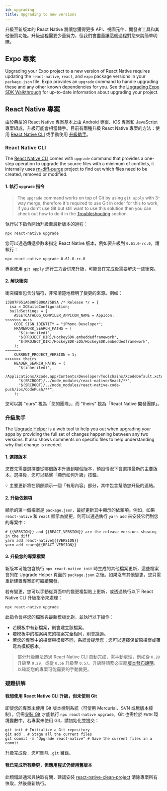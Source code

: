 ```yaml
---
id: upgrading
title: Upgrading to new versions
---
```


升級至新版本的 React Native 將讓您獲得更多 API、視圖元件、開發者工具和其他優質功能。升級過程需要少量努力，但我們會盡量讓這個過程對您來說簡單明瞭。

## Expo 專案

Upgrading your Expo project to a new version of React Native requires updating the `react-native`, `react`, and `expo` package versions in your `package.json` file. Expo provides an `upgrade` command to handle upgrading these and any other known dependencies for you. See the [Upgrading Expo SDK Walkthrough](https://docs.expo.dev/workflow/upgrading-expo-sdk-walkthrough/) for up-to-date information about upgrading your project.

## React Native 專案

由於典型的 React Native 專案基本上由 Android 專案、iOS 專案和 JavaScript 專案組成，升級可能會相當棘手。目前有兩種升級 React Native 專案的方法：使用 [React Native CLI](https://github.com/react-native-community/cli) 或手動使用 [升級助手](https://react-native-community.github.io/upgrade-helper/)。

### React Native CLI

The [React Native CLI](https://github.com/react-native-community/cli) comes with `upgrade` command that provides a one-step operation to upgrade the source files with a minimum of conflicts, it internally uses [rn-diff-purge](https://github.com/react-native-community/rn-diff-purge) project to find out which files need to be created, removed or modified.

#### 1. 執行 `upgrade` 指令

> The `upgrade` command works on top of Git by using `git apply` with 3-way merge, therefore it's required to use Git in order for this to work, if you don't use Git but still want to use this solution then you can check out how to do it in the [Troubleshooting](#i-want-to-upgrade-with-react-native-cli-but-i-dont-use-git) section.

執行以下指令開始升級至最新版本的過程：

```shell
npx react-native upgrade
```

您可以通過傳遞參數來指定 React Native 版本，例如要升級到 `0.61.0-rc.0`，請執行：

```shell
npx react-native upgrade 0.61.0-rc.0
```

專案使用 `git apply` 進行三方合併來升級，可能會在完成後需要解決一些衝突。

#### 2. 解決衝突

衝突檔案包含分隔符，非常清楚地標明了變更的來源。例如：

```
13B07F951A680F5B00A75B9A /* Release */ = {
  isa = XCBuildConfiguration;
  buildSettings = {
    ASSETCATALOG_COMPILER_APPICON_NAME = AppIcon;
<<<<<<< ours
    CODE_SIGN_IDENTITY = "iPhone Developer";
    FRAMEWORK_SEARCH_PATHS = (
      "$(inherited)",
      "$(PROJECT_DIR)/HockeySDK.embeddedframework",
      "$(PROJECT_DIR)/HockeySDK-iOS/HockeySDK.embeddedframework",
    );
=======
    CURRENT_PROJECT_VERSION = 1;
>>>>>>> theirs
    HEADER_SEARCH_PATHS = (
      "$(inherited)",
      /Applications/Xcode.app/Contents/Developer/Toolchains/XcodeDefault.xctoolchain/usr/include,
      "$(SRCROOT)/../node_modules/react-native/React/**",
      "$(SRCROOT)/../node_modules/react-native-code-push/ios/CodePush/**",
    );
```

您可以將 "ours" 視為「您的團隊」，而 "theirs" 視為「React Native 開發團隊」。

### 升級助手

The [Upgrade Helper](https://react-native-community.github.io/upgrade-helper/) is a web tool to help you out when upgrading your apps by providing the full set of changes happening between any two versions. It also shows comments on specific files to help understanding why that change is needed.

#### 1. 選擇版本

您首先需要選擇要從哪個版本升級到哪個版本，預設情況下會選擇最新的主要版本。選擇後，您可以點擊「顯示如何升級」按鈕。

💡 主要更新將在頂部顯示一個「有用內容」部分，其中包含幫助您升級的連結。

#### 2. 升級依賴項

顯示的第一個檔案是 `package.json`，最好更新其中顯示的依賴項。例如，如果 `react-native` 和 `react` 顯示為變更，則可以通過執行 `yarn add` 來安裝它們到您的專案中：

```shell
# {{VERSION}} and {{REACT_VERSION}} are the release versions showing in the diff
yarn add react-native@{{VERSION}}
yarn add react@{{REACT_VERSION}}
```

#### 3. 升級您的專案檔案

新版本可能包含執行 `npx react-native init` 時生成的其他檔案更新，這些檔案會列在 Upgrade Helper 頁面的 `package.json` 之後。如果沒有其他變更，您只需重新建置專案即可繼續開發。

若有變更，您可以手動從頁面中的變更複製貼上更新，或透過執行以下 React Native CLI 升級指令來處理：

```shell
npx react-native upgrade
```

此指令會將您的檔案與最新模板比對，並執行以下操作：

- 若模板中有新檔案，則會建立該檔案。
- 若模板中的檔案與您的檔案完全相同，則會跳過。
- 若您的專案中的檔案與模板不同，系統會提示您；您可以選擇保留原檔案或覆寫為模板版本。

> 部分升級無法透過 React Native CLI 自動完成，需手動處理，例如從 `0.28` 升級至 `0.29`，或從 `0.56` 升級至 `0.57`。升級時請務必查閱[版本發布說明](https://github.com/facebook/react-native/releases)，以確認您的專案可能需要的手動變更。

### 疑難排解

#### 我想使用 React Native CLI 升級，但未使用 Git

即使您的專案未使用 Git 版本控制系統（可使用 Mercurial、SVN 或無版本控制），仍需[安裝 Git](https://git-scm.com/downloads) 才能執行 `npx react-native upgrade`。Git 也需位於 `PATH` 環境變數中。若專案未使用 Git，請初始化並提交：

```shell
git init # Initialize a Git repository
git add . # Stage all the current files
git commit -m "Upgrade react-native" # Save the current files in a commit
```

升級完成後，您可刪除 `.git` 目錄。

#### 我已完成所有變更，但應用程式仍使用舊版本

此類錯誤通常與快取有關，建議安裝 [react-native-clean-project](https://github.com/pmadruga/react-native-clean-project) 清除專案所有快取，然後重新執行。